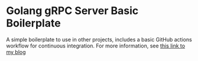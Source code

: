 # Golang gRPC Server Basic Boilerplate

A simple boilerplate to use in other projects, includes a basic GitHub actions workflow for continuous integration. For more information, see [this link to my blog](https://ornlu-is.github.io/post/go_grpc_server_boilerplate/)
